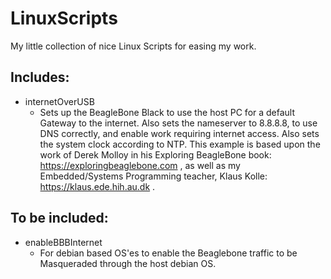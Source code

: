 # LinuxScripts
My little collection of nice Linux Scripts for easing my work.

## Includes:
- internetOverUSB
	- Sets up the BeagleBone Black to use the host PC for a default Gateway to the internet. Also sets the nameserver to 8.8.8.8, to use DNS correctly, and enable work requiring internet access. Also sets the system clock according to NTP. This example is based upon the work of Derek Molloy in his Exploring BeagleBone book: https://exploringbeaglebone.com , as well as my Embedded/Systems Programming teacher, Klaus Kolle: https://klaus.ede.hih.au.dk .

## To be included:
- enableBBBInternet
	- For debian based OS'es to enable the Beaglebone traffic to be Masqueraded through the host debian OS.
